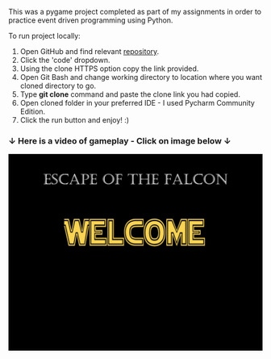This was a pygame project completed as part of my assignments in order to practice event driven programming using Python.

To run project locally:

1. Open GitHub and find relevant [repository](https://github.com/RCass172/escape-of-the-falcon).
2. Click the 'code' dropdown.
3. Using the clone HTTPS option copy the link provided.
4. Open Git Bash and change working directory to location where you want cloned directory to go.
5. Type <b>git clone</b> command and paste the clone link you had copied.
6. Open cloned folder in your preferred IDE - I used Pycharm Community Edition.
7. Click the run button and enjoy! :) 

### &#8595; Here is a video of gameplay - Click on image below &#8595;

[<img src="./resources/images/welcome.jpg">](resources/video/recording.mp4)